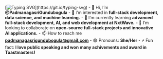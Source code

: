[![Typing SVG](https://readme-typing-svg.demolab.com/?lines=Hi+there!+I+am+Padmanagasri;Welcome+to+my+GitHub+profile!)](https://git.io/typing-svg)
                                    - 👋 Hi, I’m **@PadmanagasriGundubogula**
                      - 👀 I’m interested in **full-stack development, data science, and machine learning.**
                      - 🌱 I’m currently learning **advanced full-stack development, AI, and web development at NxtWave.**
                      - 💞️ I’m looking to collaborate on **open-source full-stack projects and innovative AI applications.**
                      - 📫 How to reach me **padmanagasrigundubogula@gmail.com**
                      - 😄 Pronouns: **She/Her**
                      - ⚡ Fun fact: **I love public speaking and won many achivements and award in Toastmasters!**
